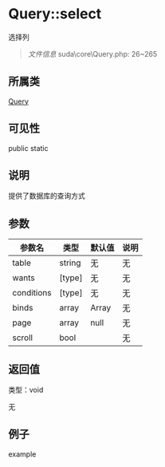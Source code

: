 # Query::select

选择列

> *文件信息* suda\core\Query.php: 26~265

## 所属类 

[Query](../Query.md)

## 可见性

 public static

## 说明

提供了数据库的查询方式



## 参数


| 参数名 | 类型 | 默认值 | 说明 |
|--------|-----|-------|-------|
| table |  string | 无 | 无 |
| wants |  [type] | 无 | 无 |
| conditions |  [type] | 无 | 无 |
| binds |  array | Array | 无 |
| page |  array | null | 无 |
| scroll |  bool |  | 无 |



## 返回值

类型：void

无



## 例子

example